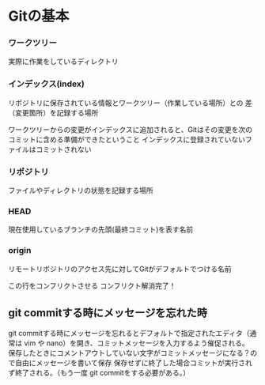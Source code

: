 # Gitの基本

### ワークツリー
実際に作業をしているディレクトリ


### インデックス(index)
リポジトリに保存されている情報とワークツリー（作業している場所）との
差（変更箇所）を記録する場所

ワークツリーからの変更がインデックスに追加されると、Gitはその変更を次のコミットに含める準備ができたということ
インデックスに登録されていないファイルはコミットされない

### リポジトリ
ファイルやディレクトリの状態を記録する場所

### HEAD
現在使用しているブランチの先頭(最終コミット)を表す名前

### origin
リモートリポジトリのアクセス先に対してGitがデフォルトでつける名前

この行をコンフリクトさせる
コンフリクト解消完了！


## git commitする時にメッセージを忘れた時

git commitする時にメッセージを忘れるとデフォルトで指定されたエディタ（通常は vim や nano）を開き、コミットメッセージを入力するよう催促される。
保存したときにコメントアウトしていない文字がコミットメッセージになる？ので自由にメッセージを書いて保存
保存せずに終了した場合コミットが実行されず終了される。（もう一度 git commitをする必要がある。）